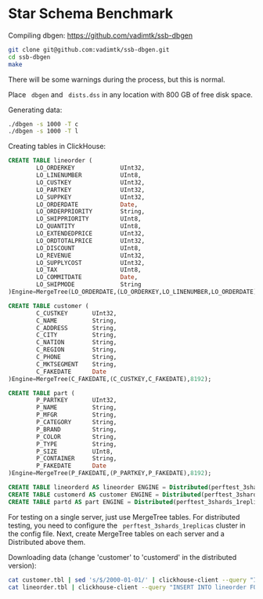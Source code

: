 # Star Schema Benchmark

Compiling dbgen: <https://github.com/vadimtk/ssb-dbgen>

```bash
git clone git@github.com:vadimtk/ssb-dbgen.git
cd ssb-dbgen
make
```

There will be some warnings during the process, but this is normal.

Place ` dbgen`  and ` dists.dss`  in any location with 800 GB of free disk space.

Generating data:

```bash
./dbgen -s 1000 -T c
./dbgen -s 1000 -T l
```

Creating tables in ClickHouse:

```sql
CREATE TABLE lineorder (
        LO_ORDERKEY             UInt32,
        LO_LINENUMBER           UInt8,
        LO_CUSTKEY              UInt32,
        LO_PARTKEY              UInt32,
        LO_SUPPKEY              UInt32,
        LO_ORDERDATE            Date,
        LO_ORDERPRIORITY        String,
        LO_SHIPPRIORITY         UInt8,
        LO_QUANTITY             UInt8,
        LO_EXTENDEDPRICE        UInt32,
        LO_ORDTOTALPRICE        UInt32,
        LO_DISCOUNT             UInt8,
        LO_REVENUE              UInt32,
        LO_SUPPLYCOST           UInt32,
        LO_TAX                  UInt8,
        LO_COMMITDATE           Date,
        LO_SHIPMODE             String
)Engine=MergeTree(LO_ORDERDATE,(LO_ORDERKEY,LO_LINENUMBER,LO_ORDERDATE),8192);

CREATE TABLE customer (
        C_CUSTKEY       UInt32,
        C_NAME          String,
        C_ADDRESS       String,
        C_CITY          String,
        C_NATION        String,
        C_REGION        String,
        C_PHONE         String,
        C_MKTSEGMENT    String,
        C_FAKEDATE      Date
)Engine=MergeTree(C_FAKEDATE,(C_CUSTKEY,C_FAKEDATE),8192);

CREATE TABLE part (
        P_PARTKEY       UInt32,
        P_NAME          String,
        P_MFGR          String,
        P_CATEGORY      String,
        P_BRAND         String,
        P_COLOR         String,
        P_TYPE          String,
        P_SIZE          UInt8,
        P_CONTAINER     String,
        P_FAKEDATE      Date
)Engine=MergeTree(P_FAKEDATE,(P_PARTKEY,P_FAKEDATE),8192);

CREATE TABLE lineorderd AS lineorder ENGINE = Distributed(perftest_3shards_1replicas, default, lineorder, rand());
CREATE TABLE customerd AS customer ENGINE = Distributed(perftest_3shards_1replicas, default, customer, rand());
CREATE TABLE partd AS part ENGINE = Distributed(perftest_3shards_1replicas, default, part, rand());
```

For testing on a single server, just use MergeTree tables.
For distributed testing, you need to configure the ` perftest_3shards_1replicas`  cluster in the config file.
Next, create MergeTree tables on each server and a Distributed above them.

Downloading data (change 'customer' to 'customerd' in the distributed version):

```bash
cat customer.tbl | sed 's/$/2000-01-01/' | clickhouse-client --query "INSERT INTO customer FORMAT CSV"
cat lineorder.tbl | clickhouse-client --query "INSERT INTO lineorder FORMAT CSV"
```

